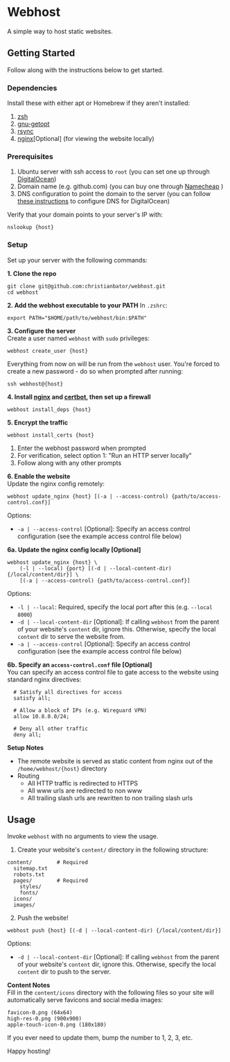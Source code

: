 # Webhost
A simple way to host static websites.

## Getting Started
Follow along with the instructions below to get started.

### Dependencies
Install these with either apt or Homebrew if they aren't installed:
1. [zsh](https://github.com/ohmyzsh/ohmyzsh/wiki/Installing-ZSH)
1. [gnu-getopt](https://formulae.brew.sh/formula/gnu-getopt)
1. [rsync](https://formulae.brew.sh/formula/rsync)
1. [nginx](https://formulae.brew.sh/formula/nginx)[Optional] (for viewing the website locally)
  
### Prerequisites
1. Ubuntu server with ssh access to `root` (you can set one up through [DigitalOcean](https://www.digitalocean.com))
1. Domain name (e.g. github.com) (you can buy one through [Namecheap](https://www.namecheap.com) )
1. DNS configuration to point the domain to the server (you can follow [these instructions](https://www.digitalocean.com/community/tutorials/how-to-point-to-digitalocean-nameservers-from-common-domain-registrars) to configure DNS for DigitalOcean)  
  
Verify that your domain points to your server's IP with:
```
nslookup {host}
```
  
### Setup
Set up your server with the following commands:
  
**1. Clone the repo**
```
git clone git@github.com:christianbator/webhost.git
cd webhost
```  
  
**2. Add the webhost executable to your PATH**
In `.zshrc`:
```
export PATH="$HOME/path/to/webhost/bin:$PATH"
```  
  
**3. Configure the server**  
Create a user named `webhost` with `sudo` privileges:
```
webhost create_user {host}
```  
  
Everything from now on will be run from the `webhost` user. You're forced to create a new password - do so when prompted after running:
```
ssh webhost@{host}
```  
  
**4. Install [nginx](https://www.nginx.com/resources/wiki/) and
  [certbot](https://letsencrypt.org), then set up a firewall**
```
webhost install_deps {host}
```  
  
**5. Encrypt the traffic**
```
webhost install_certs {host}
```  
  
1. Enter the webhost password when prompted
1. For verification, select option 1: "Run an HTTP server locally"
1. Follow along with any other prompts  
  
**6. Enable the website**  
Update the nginx config remotely:
```
webhost update_nginx {host} [(-a | --access-control) {path/to/access-control.conf}]
```
Options:
- `-a | --access-control` [Optional]: Specify an access control configuration (see the example access control file below)  
  
**6a. Update the nginx config locally [Optional]**  
```
webhost update_nginx {host} \
    (-l | --local) {port} [(-d | --local-content-dir) {/local/content/dir}] \
    [(-a | --access-control) {path/to/access-control.conf}]
```  
  
Options:
- `-l | --local`: Required, specify the local port after this (e.g. `--local 8000`)
- `-d | --local-content-dir` [Optional]: If calling `webhost` from the parent of your website's `content` dir, ignore this. Otherwise, specify the local `content` dir to serve the website from.
- `-a | --access-control` [Optional]: Specify an access control configuration (see the example access control file below)  
  
**6b. Specify an `access-control.conf` file [Optional]**  
You can specify an access control file to gate access to the website using standard nginx directives:
```nginx
  # Satisfy all directives for access
  satisfy all;

  # Allow a block of IPs (e.g. Wireguard VPN)
  allow 10.8.0.0/24;

  # Deny all other traffic
  deny all;
```  
  
**Setup Notes**
- The remote website is served as static content from nginx out of the
    `/home/webhost/{host}` directory
- Routing
  - All HTTP traffic is redirected to HTTPS
  - All www urls are redirected to non www
  - All trailing slash urls are rewritten to non trailing slash urls  
  
## Usage
Invoke `webhost` with no arguments to view the usage.  

1. Create your website's `content/` directory in the following structure:
```
content/        # Required
  sitemap.txt
  robots.txt
  pages/        # Required
    styles/
    fonts/
  icons/
  images/
```  
  
2. Push the website!
```
webhost push {host} [(-d | --local-content-dir) {/local/content/dir}]
```  
  
Options:
- `-d | --local-content-dir` [Optional]: If calling `webhost` from the parent of your website's `content` dir, ignore this. Otherwise, specify the local `content` dir to push to the server.  
  
**Content Notes**  
Fill in the `content/icons` directory with the following files
so your site will automatically serve favicons and social media images:
```
favicon-0.png (64x64)
high-res-0.png (900x900)
apple-touch-icon-0.png (180x180)
```  
  
If you ever need to update them, bump the number to 1, 2, 3, etc.  
  
Happy hosting!
